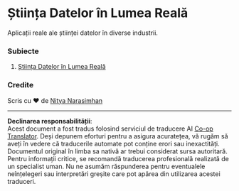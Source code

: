 <!--
CO_OP_TRANSLATOR_METADATA:
{
  "original_hash": "07faf02ff163e609edf0b0308dc5d4e6",
  "translation_date": "2025-08-26T15:44:16+00:00",
  "source_file": "6-Data-Science-In-Wild/README.md",
  "language_code": "ro"
}
-->
# Știința Datelor în Lumea Reală

Aplicații reale ale științei datelor în diverse industrii.

### Subiecte

1. [Știința Datelor în Lumea Reală](20-Real-World-Examples/README.md)

### Credite

Scris cu ❤️ de [Nitya Narasimhan](https://twitter.com/nitya)

---

**Declinarea responsabilității**:  
Acest document a fost tradus folosind serviciul de traducere AI [Co-op Translator](https://github.com/Azure/co-op-translator). Deși depunem eforturi pentru a asigura acuratețea, vă rugăm să aveți în vedere că traducerile automate pot conține erori sau inexactități. Documentul original în limba sa nativă ar trebui considerat sursa autoritară. Pentru informații critice, se recomandă traducerea profesională realizată de un specialist uman. Nu ne asumăm răspunderea pentru eventualele neînțelegeri sau interpretări greșite care pot apărea din utilizarea acestei traduceri.